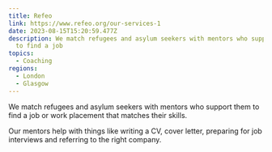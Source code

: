 ```yaml
---
title: Refeo
link: https://www.refeo.org/our-services-1
date: 2023-08-15T15:20:59.477Z
description: We match refugees and asylum seekers with mentors who support them
  to find a job
topics:
  - Coaching
regions:
  - London
  - Glasgow
---
```

We match refugees and asylum seekers with mentors who support them to find a job or work placement that matches their skills.

Our mentors help with things like writing a CV, cover letter, preparing for job interviews and referring to the right company.
